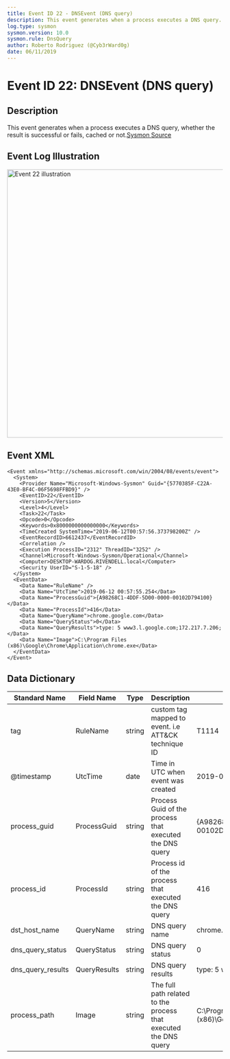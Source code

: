 ```yaml
---
title: Event ID 22 - DNSEvent (DNS query)
description: This event generates when a process executes a DNS query.
log.type: sysmon
sysmon.version: 10.0
sysmon.rule: DnsQuery
author: Roberto Rodriguez (@Cyb3rWard0g)
date: 06/11/2019
---
```


# Event ID 22: DNSEvent (DNS query)

## Description

This event generates when a process executes a DNS query, whether the result is successful or fails, cached or not.[Sysmon Source](https://docs.microsoft.com/en-us/sysinternals/downloads/sysmon#event-id-22-dnsevent-dns-query)

## Event Log Illustration

<img src="https://github.com/Cyb3rWard0g/OSSEM/blob/master/resources/images/event-22.png" alt="Event 22 illustration" width="625" height="625">

## Event XML

```
<Event xmlns="http://schemas.microsoft.com/win/2004/08/events/event">
  <System>
    <Provider Name="Microsoft-Windows-Sysmon" Guid="{5770385F-C22A-43E0-BF4C-06F5698FFBD9}" /> 
    <EventID>22</EventID> 
    <Version>5</Version> 
    <Level>4</Level> 
    <Task>22</Task> 
    <Opcode>0</Opcode> 
    <Keywords>0x8000000000000000</Keywords> 
    <TimeCreated SystemTime="2019-06-12T00:57:56.373798200Z" /> 
    <EventRecordID>6612437</EventRecordID> 
    <Correlation /> 
    <Execution ProcessID="2312" ThreadID="3252" /> 
    <Channel>Microsoft-Windows-Sysmon/Operational</Channel> 
    <Computer>DESKTOP-WARDOG.RIVENDELL.local</Computer> 
    <Security UserID="S-1-5-18" /> 
  </System>
  <EventData>
    <Data Name="RuleName" /> 
    <Data Name="UtcTime">2019-06-12 00:57:55.254</Data> 
    <Data Name="ProcessGuid">{A98268C1-4DDF-5D00-0000-00102D794100}</Data> 
    <Data Name="ProcessId">416</Data> 
    <Data Name="QueryName">chrome.google.com</Data> 
    <Data Name="QueryStatus">0</Data> 
    <Data Name="QueryResults">type: 5 www3.l.google.com;172.217.7.206;</Data> 
    <Data Name="Image">C:\Program Files (x86)\Google\Chrome\Application\chrome.exe</Data> 
  </EventData>
</Event>
```

## Data Dictionary

| Standard Name	| Field Name |	Type	|	Description	|	Sample Value	|
| ----------------	|	----------------	|	----------------	|	----------------	|	----------------	|
| tag               | RuleName     | string | custom tag mapped to event. i.e ATT&CK technique ID              | T1114                                                       |
| @timestamp        | UtcTime      | date   | Time in UTC when event was created                               | 2019-06-12 00:57:55.254                                     |
| process_guid      | ProcessGuid  | string | Process Guid of the process that executed the DNS query          | {A98268C1-4DDF-5D00-0000-00102D794100}                      |
| process_id        | ProcessId    | string | Process id of the process that executed the DNS query            | 416                                                         |
| dst_host_name     | QueryName    | string | DNS query name                                                   | chrome.google.com                                           |
| dns_query_status  | QueryStatus  | string | DNS query status                                                 | 0                                                           |
| dns_query_results | QueryResults | string | DNS query results                                                | type: 5 www3.l.google.com;172.217.7.206;                    |
| process_path      | Image        | string | The full path related to the process that executed the DNS query | C:\Program Files (x86)\Google\Chrome\Application\chrome.exe |

